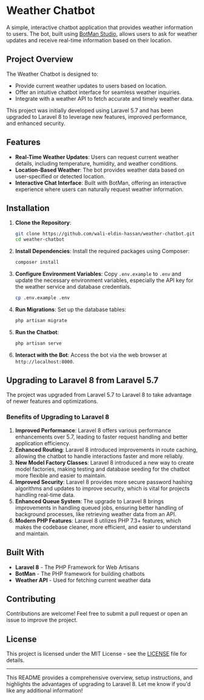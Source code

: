 
# Weather Chatbot

A simple, interactive chatbot application that provides weather information to users. The bot, built using [BotMan Studio](https://botman.io/), allows users to ask for weather updates and receive real-time information based on their location.

## Project Overview

The Weather Chatbot is designed to:
- Provide current weather updates to users based on location.
- Offer an intuitive chatbot interface for seamless weather inquiries.
- Integrate with a weather API to fetch accurate and timely weather data.

This project was initially developed using Laravel 5.7 and has been upgraded to Laravel 8 to leverage new features, improved performance, and enhanced security.

## Features

- **Real-Time Weather Updates**: Users can request current weather details, including temperature, humidity, and weather conditions.
- **Location-Based Weather**: The bot provides weather data based on user-specified or detected location.
- **Interactive Chat Interface**: Built with BotMan, offering an interactive experience where users can naturally request weather information.
  
## Installation

1. **Clone the Repository**:
   ```bash
   git clone https://github.com/wali-eldin-hassan/weather-chatbot.git
   cd weather-chatbot
   ```

2. **Install Dependencies**:
   Install the required packages using Composer:
   ```bash
   composer install
   ```

3. **Configure Environment Variables**:
   Copy `.env.example` to `.env` and update the necessary environment variables, especially the API key for the weather service and database credentials.
   ```bash
   cp .env.example .env
   ```

4. **Run Migrations**:
   Set up the database tables:
   ```bash
   php artisan migrate
   ```

5. **Run the Chatbot**:
   ```bash
   php artisan serve
   ```

6. **Interact with the Bot**:
   Access the bot via the web browser at `http://localhost:8000`.

## Upgrading to Laravel 8 from Laravel 5.7

The project was upgraded from Laravel 5.7 to Laravel 8 to take advantage of newer features and optimizations.

### Benefits of Upgrading to Laravel 8

1. **Improved Performance**: Laravel 8 offers various performance enhancements over 5.7, leading to faster request handling and better application efficiency.
2. **Enhanced Routing**: Laravel 8 introduced improvements in route caching, allowing the chatbot to handle interactions faster and more reliably.
3. **New Model Factory Classes**: Laravel 8 introduced a new way to create model factories, making testing and database seeding for the chatbot more flexible and easier to maintain.
4. **Improved Security**: Laravel 8 provides more secure password hashing algorithms and updates to improve security, which is vital for projects handling real-time data.
5. **Enhanced Queue System**: The upgrade to Laravel 8 brings improvements in handling queued jobs, ensuring better handling of background processes, like retrieving weather data from an API.
6. **Modern PHP Features**: Laravel 8 utilizes PHP 7.3+ features, which makes the codebase cleaner, more efficient, and easier to understand and maintain.

## Built With

- **Laravel 8** - The PHP Framework for Web Artisans
- **BotMan** - The PHP framework for building chatbots
- **Weather API** - Used for fetching current weather data

## Contributing

Contributions are welcome! Feel free to submit a pull request or open an issue to improve the project.

## License

This project is licensed under the MIT License - see the [LICENSE](LICENSE) file for details.

---

This README provides a comprehensive overview, setup instructions, and highlights the advantages of upgrading to Laravel 8. Let me know if you'd like any additional information!

